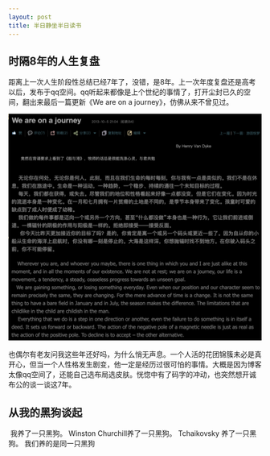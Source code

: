 ```yaml
---
layout: post
title: 半日静坐半日读书
---
```

##      时隔8年的人生复盘

​        距离上一次人生阶段性总结已经7年了，没错，是8年。上一次年度复盘还是高考以后，发布于qq空间。qq听起来都像是上个世纪的事情了，打开尘封已久的空间，翻出来最后一篇更新《We are on a journey》，仿佛从来不曾见过。

![screenshot](https://github.com/LeslieKuo/newblog/blob/master/github/weareonajourney.png?raw=true)



​​        也偶尔有老友问我这些年还好吗，为什么悄无声息。一个人活的花团锦簇未必是真开心，但当一个人性格发生剧变，他一定是经历过很可怕的事情。大概是因为博客太像qq空间了，还能自己选布局选皮肤。恍惚中有了码字的冲动，也突然想开诚布公的谈一谈这7年。
​
##      从我的黑狗谈起      
​​        我养了一只黑狗。
        Winston Churchill养了一只黑狗。
        Tchaikovsky 养了一只黑狗。
        我们养的是同一只黑狗